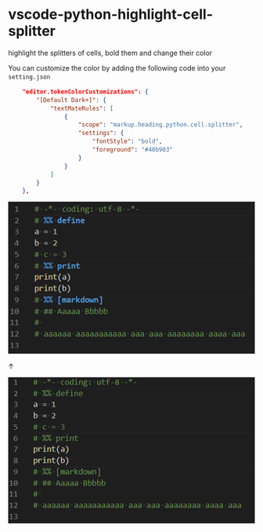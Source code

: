 # vscode-python-highlight-cell-splitter

highlight the splitters of cells, bold them and change their color

You can customize the color by adding the following code into your `setting.json`
```json
    "editor.tokenColorCustomizations": {
        "[Default Dark+]": {
            "textMateRules": [
                {
                    "scope": "markup.heading.python.cell.splitter",
                    "settings": {
                        "fontStyle": "bold",
                        "foreground": "#40b903"
                    }
                }
            ]
        }
    },
```

![](img_md/after.png)

↑

![](img_md/before.png)